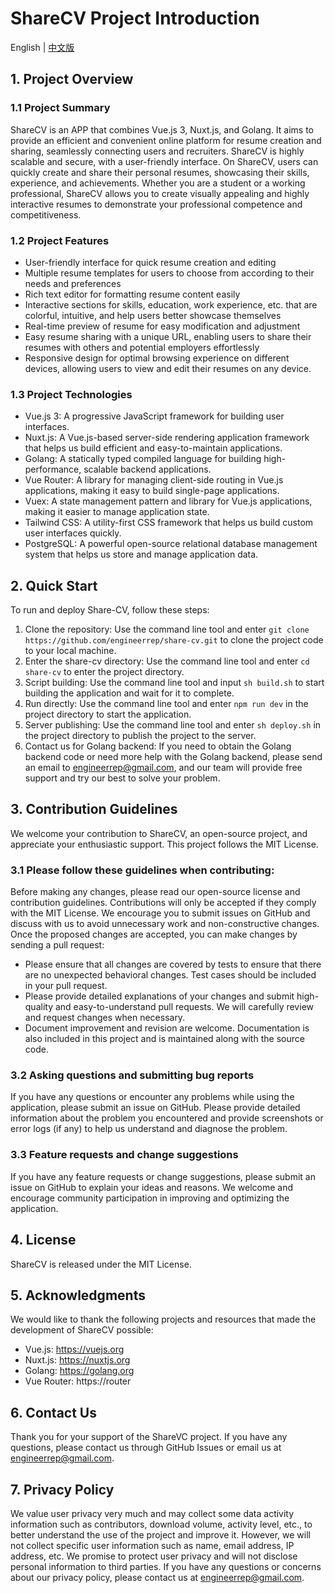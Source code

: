 # ShareCV Project Introduction
English | [中文版](https://github.com/engineerrep/share-cv/blob/main/README_CN.md)

## 1. Project Overview
### 1.1 Project Summary
ShareCV is an APP that combines Vue.js 3, Nuxt.js, and Golang. It aims to provide an efficient and convenient online platform for resume creation and sharing, seamlessly connecting users and recruiters. ShareCV is highly scalable and secure, with a user-friendly interface. On ShareCV, users can quickly create and share their personal resumes, showcasing their skills, experience, and achievements. Whether you are a student or a working professional, ShareCV allows you to create visually appealing and highly interactive resumes to demonstrate your professional competence and competitiveness.
### 1.2 Project Features
- User-friendly interface for quick resume creation and editing
- Multiple resume templates for users to choose from according to their needs and preferences
- Rich text editor for formatting resume content easily
- Interactive sections for skills, education, work experience, etc. that are colorful, intuitive, and help users better showcase themselves
- Real-time preview of resume for easy modification and adjustment
- Easy resume sharing with a unique URL, enabling users to share their resumes with others and potential employers effortlessly
- Responsive design for optimal browsing experience on different devices, allowing users to view and edit their resumes on any device.
### 1.3 Project Technologies
- Vue.js 3: A progressive JavaScript framework for building user interfaces.
- Nuxt.js: A Vue.js-based server-side rendering application framework that helps us build efficient and easy-to-maintain applications.
- Golang: A statically typed compiled language for building high-performance, scalable backend applications.
- Vue Router: A library for managing client-side routing in Vue.js applications, making it easy to build single-page applications.
- Vuex: A state management pattern and library for Vue.js applications, making it easier to manage application state.
- Tailwind CSS: A utility-first CSS framework that helps us build custom user interfaces quickly.
- PostgreSQL: A powerful open-source relational database management system that helps us store and manage application data.

## 2. Quick Start
To run and deploy Share-CV, follow these steps:

1. Clone the repository: Use the command line tool and enter `git clone https://github.com/engineerrep/share-cv.git` to clone the project code to your local machine.
2. Enter the share-cv directory: Use the command line tool and enter `cd share-cv` to enter the project directory.
3. Script building: Use the command line tool and input `sh build.sh` to start building the application and wait for it to complete.
4. Run directly: Use the command line tool and enter `npm run dev` in the project directory to start the application.
5. Server publishing: Use the command line tool and enter `sh deploy.sh` in the project directory to publish the project to the server.
6. Contact us for Golang backend: If you need to obtain the Golang backend code or need more help with the Golang backend, please send an email to engineerrep@gmail.com, and our team will provide free support and try our best to solve your problem.

## 3. Contribution Guidelines
We welcome your contribution to ShareCV, an open-source project, and appreciate your enthusiastic support. This project follows the MIT License. 
### 3.1 Please follow these guidelines when contributing:
Before making any changes, please read our open-source license and contribution guidelines. Contributions will only be accepted if they comply with the MIT License. 
We encourage you to submit issues on GitHub and discuss with us to avoid unnecessary work and non-constructive changes. Once the proposed changes are accepted, you can make changes by sending a pull request: 
- Please ensure that all changes are covered by tests to ensure that there are no unexpected behavioral changes. Test cases should be included in your pull request.
- Please provide detailed explanations of your changes and submit high-quality and easy-to-understand pull requests. We will carefully review and request changes when necessary. 
- Document improvement and revision are welcome. Documentation is also included in this project and is maintained along with the source code.

### 3.2 Asking questions and submitting bug reports
If you have any questions or encounter any problems while using the application, please submit an issue on GitHub. Please provide detailed information about the problem you encountered and provide screenshots or error logs (if any) to help us understand and diagnose the problem.

### 3.3 Feature requests and change suggestions
If you have any feature requests or change suggestions, please submit an issue on GitHub to explain your ideas and reasons. We welcome and encourage community participation in improving and optimizing the application.

## 4. License
ShareCV is released under the MIT License.

## 5. Acknowledgments
We would like to thank the following projects and resources that made the development of ShareCV possible:

- Vue.js: https://vuejs.org
- Nuxt.js: https://nuxtjs.org
- Golang: https://golang.org
- Vue Router: https://router

## 6. Contact Us
Thank you for your support of the ShareVC project. If you have any questions, please contact us through GitHub Issues or email us at engineerrep@gmail.com.

## 7. Privacy Policy
We value user privacy very much and may collect some data activity information such as contributors, download volume, activity level, etc., to better understand the use of the project and improve it. However, we will not collect specific user information such as name, email address, IP address, etc. We promise to protect user privacy and will not disclose personal information to third parties. If you have any questions or concerns about our privacy policy, please contact us at engineerrep@gmail.com.
